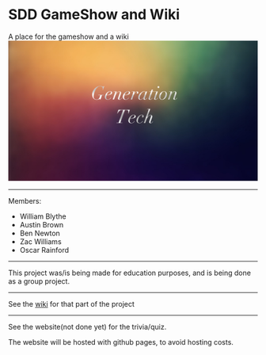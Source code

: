 # SDD GameShow and Wiki
A place for the gameshow and a wiki
![SDD.logo](https://raw.githubusercontent.com/willyb321/SDD-GameShow-Wiki/master/SDD.logo.png)
***
Members:
- William Blythe
- Austin Brown
- Ben Newton
- Zac Williams
- Oscar Rainford

***
This project was/is being made for education purposes, and is being done as a group project.
***
See the [wiki](https://github.com/willyb321/SDD-GameShow-Wiki/wiki) for that part of the project
***
See the website(not done yet) for the trivia/quiz.

The website will be hosted with github pages, to avoid hosting costs.
